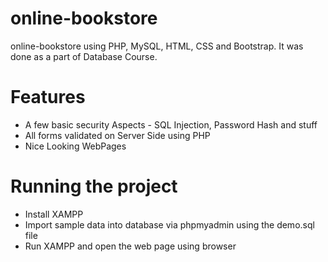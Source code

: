# online-bookstore
 online-bookstore using PHP, MySQL, HTML, CSS and Bootstrap. It was done as a part of Database Course.
# Features
* A few basic security Aspects - SQL Injection, Password Hash and stuff
* All forms validated on Server Side using PHP
* Nice Looking WebPages
# Running the project
* Install XAMPP
* Import sample data into database via phpmyadmin using the demo.sql file
* Run XAMPP and open the web page using browser 
